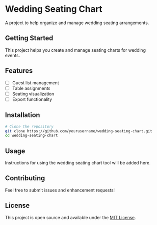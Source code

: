 # Wedding Seating Chart

A project to help organize and manage wedding seating arrangements.

## Getting Started

This project helps you create and manage seating charts for wedding events.

## Features

- [ ] Guest list management
- [ ] Table assignments
- [ ] Seating visualization
- [ ] Export functionality

## Installation

```bash
# Clone the repository
git clone https://github.com/yourusername/wedding-seating-chart.git
cd wedding-seating-chart
```

## Usage

Instructions for using the wedding seating chart tool will be added here.

## Contributing

Feel free to submit issues and enhancement requests!

## License

This project is open source and available under the [MIT License](LICENSE).
